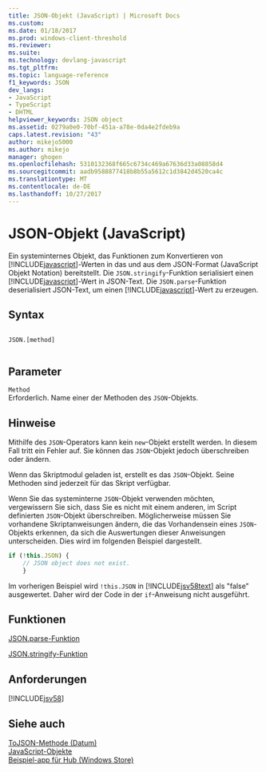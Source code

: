```yaml
---
title: JSON-Objekt (JavaScript) | Microsoft Docs
ms.custom: 
ms.date: 01/18/2017
ms.prod: windows-client-threshold
ms.reviewer: 
ms.suite: 
ms.technology: devlang-javascript
ms.tgt_pltfrm: 
ms.topic: language-reference
f1_keywords: JSON
dev_langs:
- JavaScript
- TypeScript
- DHTML
helpviewer_keywords: JSON object
ms.assetid: 0279a0e0-70bf-451a-a78e-0da4e2fdeb9a
caps.latest.revision: "43"
author: mikejo5000
ms.author: mikejo
manager: ghogen
ms.openlocfilehash: 5310132368f665c6734c469a67636d33a08858d4
ms.sourcegitcommit: aadb9588877418b8b55a5612c1d3842d4520ca4c
ms.translationtype: MT
ms.contentlocale: de-DE
ms.lasthandoff: 10/27/2017
---
```

# <a name="json-object-javascript"></a>JSON-Objekt (JavaScript)
Ein systeminternes Objekt, das Funktionen zum Konvertieren von [!INCLUDE[javascript](../../javascript/includes/javascript-md.md)]-Werten in das und aus dem JSON-Format (JavaScript Objekt Notation) bereitstellt. Die `JSON.stringify`-Funktion serialisiert einen [!INCLUDE[javascript](../../javascript/includes/javascript-md.md)]-Wert in JSON-Text. Die `JSON.parse`-Funktion deserialisiert JSON-Text, um einen [!INCLUDE[javascript](../../javascript/includes/javascript-md.md)]-Wert zu erzeugen.  
  
## <a name="syntax"></a>Syntax  
  
```  
  
JSON.[method]  
  
```  
  
## <a name="parameters"></a>Parameter  
 `Method`  
 Erforderlich. Name einer der Methoden des `JSON`-Objekts.  
  
## <a name="remarks"></a>Hinweise  
 Mithilfe des `JSON`-Operators kann kein `new`-Objekt erstellt werden. In diesem Fall tritt ein Fehler auf. Sie können das `JSON`-Objekt jedoch überschreiben oder ändern.  
  
 Wenn das Skriptmodul geladen ist, erstellt es das `JSON`-Objekt. Seine Methoden sind jederzeit für das Skript verfügbar.  
  
 Wenn Sie das systeminterne `JSON`-Objekt verwenden möchten, vergewissern Sie sich, dass Sie es nicht mit einem anderen, im Script definierten `JSON`-Objekt überschreiben. Möglicherweise müssen Sie vorhandene Skriptanweisungen ändern, die das Vorhandensein eines `JSON`-Objekts erkennen, da sich die Auswertungen dieser Anweisungen unterscheiden. Dies wird im folgenden Beispiel dargestellt.  
  
```JavaScript  
if (!this.JSON) {  
    // JSON object does not exist.  
    }  
```  
  
 Im vorherigen Beispiel wird `!this.JSON` in [!INCLUDE[jsv58text](../../javascript/reference/includes/jsv58text-md.md)] als "false" ausgewertet. Daher wird der Code in der `if`-Anweisung nicht ausgeführt.  
  
## <a name="functions"></a>Funktionen  
 [JSON.parse-Funktion](../../javascript/reference/json-parse-function-javascript.md)  
  
 [JSON.stringify-Funktion](../../javascript/reference/json-stringify-function-javascript.md)  
  
## <a name="requirements"></a>Anforderungen  
 [!INCLUDE[jsv58](../../javascript/reference/includes/jsv58-md.md)]  
  
## <a name="see-also"></a>Siehe auch  
 [ToJSON-Methode (Datum)](../../javascript/reference/tojson-method-date-javascript.md)   
 [JavaScript-Objekte](../../javascript/reference/javascript-objects.md)   
 [Beispiel-app für Hub (Windows Store)](http://code.msdn.microsoft.com/Hub-template-sample-with-4b70002d)